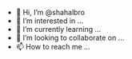 - 👋 Hi, I’m @shahalbro
- 👀 I’m interested in ...
- 🌱 I’m currently learning ...
- 💞️ I’m looking to collaborate on ...
- 📫 How to reach me ...

<!---
shahalbro/shahalbro is a ✨ special ✨ repository because its `README.md` (this file) appears on your GitHub profile.
You can click the Preview link to take a look at your changes.
--->
